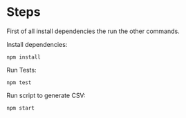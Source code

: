 # Steps

First of all install dependencies the run the other commands.

Install dependencies:

```
npm install
```

Run Tests:
```
npm test
```

Run script to generate CSV:
```
npm start
```

